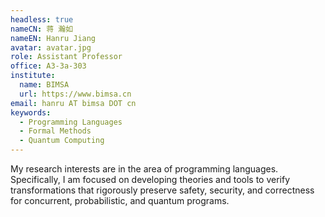 ```yaml
---
headless: true
nameCN: 蒋 瀚如
nameEN: Hanru Jiang
avatar: avatar.jpg
role: Assistant Professor
office: A3-3a-303
institute:
  name: BIMSA
  url: https://www.bimsa.cn
email: hanru AT bimsa DOT cn
keywords:
  - Programming Languages
  - Formal Methods
  - Quantum Computing
---
```

My research interests are in the area of programming languages. Specifically, I am focused on developing theories and tools to verify transformations that rigorously preserve safety, security, and correctness
for concurrent, probabilistic, and quantum programs.